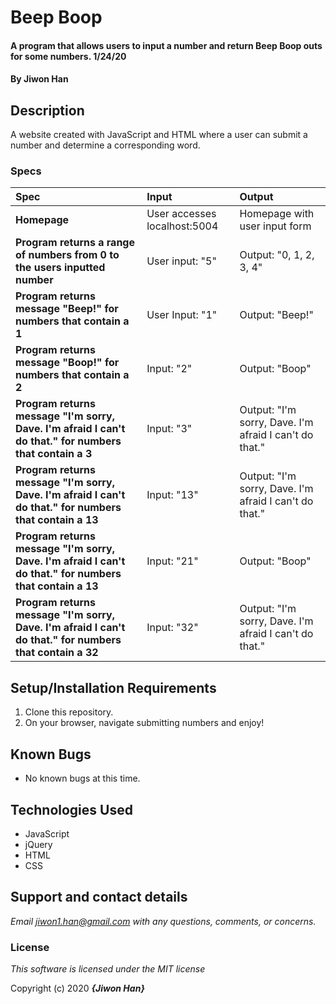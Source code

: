 # Beep Boop

#### A program that allows users to input a number and return Beep Boop outs for some numbers. 1/24/20

#### By **Jiwon Han**

## Description

A website created with JavaScript and HTML where a user can submit a number and determine a corresponding word.


### Specs
| Spec | Input | Output |
| :-------------     | :------------- | :------------- |
| **Homepage** | User accesses localhost:5004 | Homepage with user input form |
| **Program returns a range of numbers from 0 to the users inputted number** | User input: "5" | Output: "0, 1, 2, 3, 4" |
| **Program returns message "Beep!" for numbers that contain a 1**| User Input: "1" | Output: "Beep!" |
| **Program returns message "Boop!" for numbers that contain a 2**| Input: "2" | Output: "Boop" |
| **Program returns message "I'm sorry, Dave. I'm afraid I can't do that." for numbers that contain a 3** | Input: "3" | Output: "I'm sorry, Dave. I'm afraid I can't do that."|
| **Program returns message "I'm sorry, Dave. I'm afraid I can't do that." for numbers that contain a 13**| Input: "13" | Output: "I'm sorry, Dave. I'm afraid I can't do that." |
| **Program returns message "I'm sorry, Dave. I'm afraid I can't do that." for numbers that contain a 13**| Input: "21" | Output: "Boop" |
| **Program returns message "I'm sorry, Dave. I'm afraid I can't do that." for numbers that contain a 32**| Input: "32" | Output: "I'm sorry, Dave. I'm afraid I can't do that." |

## Setup/Installation Requirements

1. Clone this repository.
2. On your browser, navigate submitting numbers and enjoy!

## Known Bugs
* No known bugs at this time.

## Technologies Used
* JavaScript
* jQuery
* HTML
* CSS

## Support and contact details

_Email jiwon1.han@gmail.com with any questions, comments, or concerns._

### License

*This software is licensed under the MIT license*

Copyright (c) 2020 **_{Jiwon Han}_**
